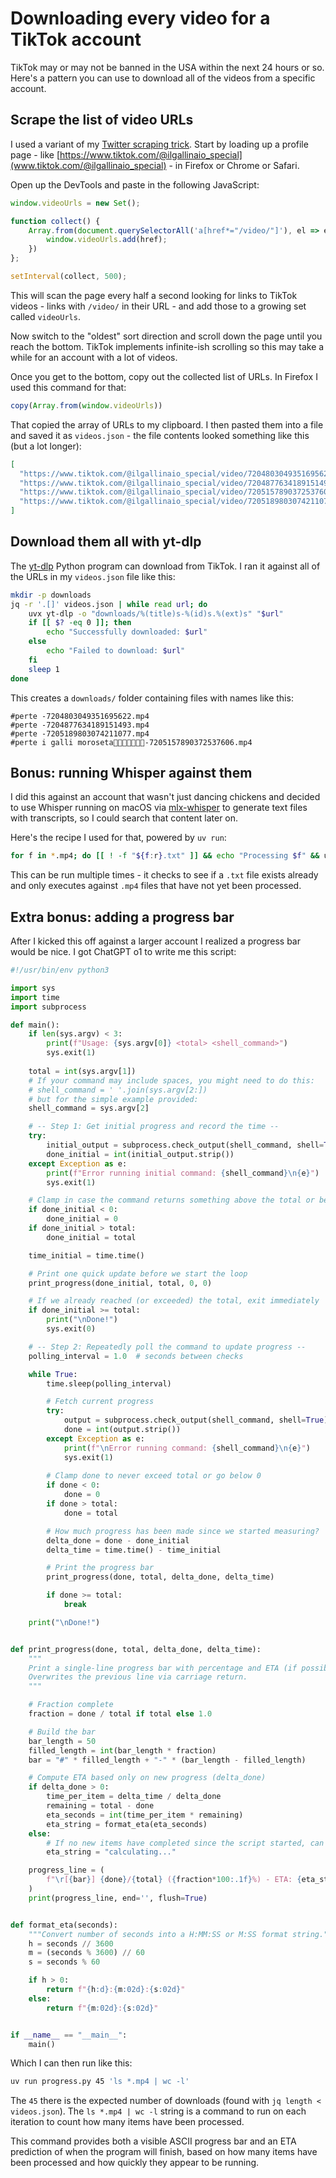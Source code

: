 # Downloading every video for a TikTok account

TikTok may or may not be banned in the USA within the next 24 hours or so. Here's a pattern you can use to download all of the videos from a specific account.

## Scrape the list of video URLs 

I used a variant of my [Twitter scraping trick](). Start by loading up a profile page - like [https://www.tiktok.com/@ilgallinaio_special](www.tiktok.com/@ilgallinaio_special) - in Firefox or Chrome or Safari.

Open up the DevTools and paste in the following JavaScript:

```javascript
window.videoUrls = new Set();

function collect() {
    Array.from(document.querySelectorAll('a[href*="/video/"]'), el => el.href).forEach(href => {
        window.videoUrls.add(href);
    })
};

setInterval(collect, 500);
```

This will scan the page every half a second looking for links to TikTok videos - links with `/video/` in their URL - and add those to a growing set called `videoUrls`.

Now switch to the "oldest" sort direction and scroll down the page until you reach the bottom. TikTok implements infinite-ish scrolling so this may take a while for an account with a lot of videos.

Once you get to the bottom, copy out the collected list of URLs. In Firefox I used this command for that:

```javascript
copy(Array.from(window.videoUrls))
```
That copied the array of URLs to my clipboard. I then pasted them into a file and saved it as `videos.json` - the file contents looked something like this (but a lot longer):
```json
[
  "https://www.tiktok.com/@ilgallinaio_special/video/7204803049351695622",
  "https://www.tiktok.com/@ilgallinaio_special/video/7204877634189151493",
  "https://www.tiktok.com/@ilgallinaio_special/video/7205157890372537606",
  "https://www.tiktok.com/@ilgallinaio_special/video/7205189803074211077"
]
```
## Download them all with yt-dlp

The [yt-dlp](https://github.com/yt-dlp/yt-dlp) Python program can download from TikTok. I ran it against all of the URLs in my `videos.json` file like this:

```bash
mkdir -p downloads
jq -r '.[]' videos.json | while read url; do
    uvx yt-dlp -o "downloads/%(title)s-%(id)s.%(ext)s" "$url"
    if [[ $? -eq 0 ]]; then
        echo "Successfully downloaded: $url"
    else
        echo "Failed to download: $url"
    fi
    sleep 1
done
```
This creates a `downloads/` folder containing files with names like this:
```
#perte -7204803049351695622.mp4
#perte -7204877634189151493.mp4
#perte -7205189803074211077.mp4
#perte i galli moroseta🐓🐓🌸🍾🍾💪😅-7205157890372537606.mp4
```

## Bonus: running Whisper against them

I did this against an account that wasn't just dancing chickens and decided to use Whisper running on macOS via [mlx-whisper](https://pypi.org/project/mlx-whisper/) to generate text files with transcripts, so I could search that content later on.

Here's the recipe I used for that, powered by `uv run`:

```bash
for f in *.mp4; do [[ ! -f "${f:r}.txt" ]] && echo "Processing $f" && uv run --with mlx-whisper mlx_whisper "$f"; done
```
This can be run multiple times - it checks to see if a `.txt` file exists already and only executes against `.mp4` files that have not yet been processed.

## Extra bonus: adding a progress bar

After I kicked this off against a larger account I realized a progress bar would be nice. I got ChatGPT o1 to write me this script:

```python
#!/usr/bin/env python3

import sys
import time
import subprocess

def main():
    if len(sys.argv) < 3:
        print(f"Usage: {sys.argv[0]} <total> <shell_command>")
        sys.exit(1)
    
    total = int(sys.argv[1])
    # If your command may include spaces, you might need to do this:
    # shell_command = ' '.join(sys.argv[2:])
    # but for the simple example provided:
    shell_command = sys.argv[2]

    # -- Step 1: Get initial progress and record the time --
    try:
        initial_output = subprocess.check_output(shell_command, shell=True)
        done_initial = int(initial_output.strip())
    except Exception as e:
        print(f"Error running initial command: {shell_command}\n{e}")
        sys.exit(1)

    # Clamp in case the command returns something above the total or below zero
    if done_initial < 0:
        done_initial = 0
    if done_initial > total:
        done_initial = total

    time_initial = time.time()

    # Print one quick update before we start the loop
    print_progress(done_initial, total, 0, 0)

    # If we already reached (or exceeded) the total, exit immediately
    if done_initial >= total:
        print("\nDone!")
        sys.exit(0)

    # -- Step 2: Repeatedly poll the command to update progress --
    polling_interval = 1.0  # seconds between checks

    while True:
        time.sleep(polling_interval)

        # Fetch current progress
        try:
            output = subprocess.check_output(shell_command, shell=True)
            done = int(output.strip())
        except Exception as e:
            print(f"\nError running command: {shell_command}\n{e}")
            sys.exit(1)
        
        # Clamp done to never exceed total or go below 0
        if done < 0:
            done = 0
        if done > total:
            done = total

        # How much progress has been made since we started measuring?
        delta_done = done - done_initial
        delta_time = time.time() - time_initial

        # Print the progress bar
        print_progress(done, total, delta_done, delta_time)

        if done >= total:
            break

    print("\nDone!")


def print_progress(done, total, delta_done, delta_time):
    """
    Print a single-line progress bar with percentage and ETA (if possible).
    Overwrites the previous line via carriage return.
    """

    # Fraction complete
    fraction = done / total if total else 1.0

    # Build the bar
    bar_length = 50
    filled_length = int(bar_length * fraction)
    bar = "#" * filled_length + "-" * (bar_length - filled_length)

    # Compute ETA based only on new progress (delta_done)
    if delta_done > 0:
        time_per_item = delta_time / delta_done
        remaining = total - done
        eta_seconds = int(time_per_item * remaining)
        eta_string = format_eta(eta_seconds)
    else:
        # If no new items have completed since the script started, can't guess yet
        eta_string = "calculating..."

    progress_line = (
        f"\r[{bar}] {done}/{total} ({fraction*100:.1f}%) - ETA: {eta_string}"
    )
    print(progress_line, end='', flush=True)


def format_eta(seconds):
    """Convert number of seconds into a H:MM:SS or M:SS format string."""
    h = seconds // 3600
    m = (seconds % 3600) // 60
    s = seconds % 60

    if h > 0:
        return f"{h:d}:{m:02d}:{s:02d}"
    else:
        return f"{m:02d}:{s:02d}"


if __name__ == "__main__":
    main()
```
Which I can then run like this:

```bash
uv run progress.py 45 'ls *.mp4 | wc -l'
```
The `45` there is the expected number of downloads (found with `jq length < videos.json`). The `ls *.mp4 | wc -l` string is a command to run on each iteration to count how many items have been processed.

This command provides both a visible ASCII progress bar and an ETA prediction of when the program will finish, based on how many items have been processed and how quickly they appear to be running.
